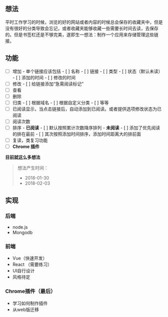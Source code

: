 ## 想法

​	平时工作学习的时候，浏览的好的网站或者内容的时候总会保存的收藏夹中，但是没有很好的分类导致会忘记，或者收藏夹能够收藏一些需要长时间去读，去保存的。但是书签栏还是不够完美，遂即生一想法：制作一个应用来存储管理这些链接。

## 功能

- [ ] 增加
      - 单个链接应该包括
        - [ ] 名称
        - [ ] 链接
        - [ ] 类型
        - [ ] 状态（默认未读）
        - [ ] 添加的时间
        - [ ] 修改的时间
- [ ] 修改
      - [ ] 给链接添加“急需阅读标记”
- [ ] 查看
- [ ] 删除
- [ ] 归类
      - [ ] 根据域名
      - [ ] 根据自定义分类
      - [ ] 等等
- [ ] 已阅读显示，当点击链接后，自动添加到已阅读。或者提供选项修改状态为已阅读
- [ ] 阅读次数
- [ ] 排序
      - **已阅读**
        - [ ] 默认按照累计次数降序排列
      - **未阅读**
        - [ ] 添加了优先阅读的排在最前
        - [ ] 其次按照添加时间排序，添加时间距离大的排前面
- [ ] 复读，类复习功能
- [ ] **Chrome 插件**

**目前就这么多想法**

> 想法产生时间：
>
> - 2018-01-30
> - 2018-02-03

## 实现

### 后端

- node.js
- Mongodb 

### 前端

- Vue（快速开发）
- React （需要练习）
- UI自行设计
- 风格待定

### Chrome插件（最后）

- 学习如何制作插件
- 从web版迁移